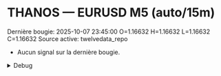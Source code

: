 # THANOS — EURUSD M5 (auto/15m)
Dernière bougie: 2025-10-07 23:45:00  O=1.16632  H=1.16632  L=1.16632  C=1.16632
Source active: twelvedata_repo

- Aucun signal sur la dernière bougie.

<details><summary>Debug</summary>

- TD_API_KEY manquant.

</details>